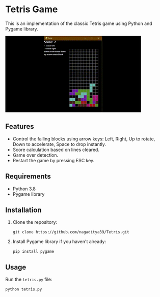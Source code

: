 # Tetris Game

This is an implementation of the classic Tetris game using Python and Pygame library.

![Tetris Gameplay](tetris.gif)

## Features

- Control the falling blocks using arrow keys: Left, Right, Up to rotate, Down to accelerate, Space to drop instantly.
- Score calculation based on lines cleared.
- Game over detection.
- Restart the game by pressing ESC key.

## Requirements

- Python 3.8
- Pygame library

## Installation

1. Clone the repository:

    ```
    git clone https://github.com/nagaditya39/Tetris.git
    ```

2. Install Pygame library if you haven't already:

    ```
    pip install pygame
    ```

## Usage

Run the `tetris.py` file:

```
python tetris.py
```
